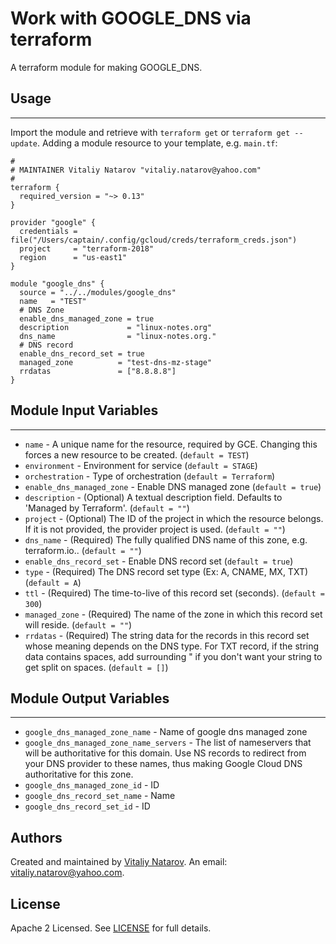 # Work with GOOGLE_DNS via terraform

A terraform module for making GOOGLE_DNS.


## Usage
----------------------
Import the module and retrieve with ```terraform get``` or ```terraform get --update```. Adding a module resource to your template, e.g. `main.tf`:

```
#
# MAINTAINER Vitaliy Natarov "vitaliy.natarov@yahoo.com"
#
terraform {
  required_version = "~> 0.13"
}

provider "google" {
  credentials = file("/Users/captain/.config/gcloud/creds/terraform_creds.json")
  project     = "terraform-2018"
  region      = "us-east1"
}

module "google_dns" {
  source = "../../modules/google_dns"
  name   = "TEST"
  # DNS Zone
  enable_dns_managed_zone = true
  description             = "linux-notes.org"
  dns_name                = "linux-notes.org."
  # DNS record
  enable_dns_record_set = true
  managed_zone          = "test-dns-mz-stage"
  rrdatas               = ["8.8.8.8"]
}

```

## Module Input Variables
----------------------
- `name` - A unique name for the resource, required by GCE. Changing this forces a new resource to be created. (`default = TEST`)
- `environment` - Environment for service (`default = STAGE`)
- `orchestration` - Type of orchestration (`default = Terraform`)
- `enable_dns_managed_zone` - Enable DNS managed zone (`default = true`)
- `description` - (Optional) A textual description field. Defaults to 'Managed by Terraform'. (`default = ""`)
- `project` - (Optional) The ID of the project in which the resource belongs. If it is not provided, the provider project is used. (`default = ""`)
- `dns_name` - (Required) The fully qualified DNS name of this zone, e.g. terraform.io.. (`default = ""`)
- `enable_dns_record_set` - Enable DNS record set (`default = true`)
- `type` - (Required) The DNS record set type (Ex: A, CNAME, MX, TXT) (`default = A`)
- `ttl` - (Required) The time-to-live of this record set (seconds). (`default = 300`)
- `managed_zone` - (Required) The name of the zone in which this record set will reside. (`default = ""`)
- `rrdatas` - (Required) The string data for the records in this record set whose meaning depends on the DNS type. For TXT record, if the string data contains spaces, add surrounding \" if you don't want your string to get split on spaces. (`default = []`)

## Module Output Variables
----------------------
- `google_dns_managed_zone_name` - Name of google dns managed zone
- `google_dns_managed_zone_name_servers` - The list of nameservers that will be authoritative for this domain. Use NS records to redirect from your DNS provider to these names, thus making Google Cloud DNS authoritative for this zone.
- `google_dns_managed_zone_id` - ID
- `google_dns_record_set_name` - Name
- `google_dns_record_set_id` - ID


## Authors

Created and maintained by [Vitaliy Natarov](https://github.com/SebastianUA). An email: [vitaliy.natarov@yahoo.com](vitaliy.natarov@yahoo.com).

## License

Apache 2 Licensed. See [LICENSE](https://github.com/SebastianUA/terraform/blob/master/LICENSE) for full details.
